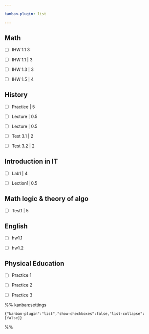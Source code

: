```yaml
---

kanban-plugin: list

---
```


## Math

- [ ] IHW 1.1 3
- [ ] IHW 1.1 | 3
- [ ] IHW 1.3 | 3
- [ ] IHW 1.5 | 4


## History

- [ ] Practice | 5
- [ ] Lecture | 0.5
- [ ] Lecture | 0.5
- [ ] Test 3.1 | 2
- [ ] Test 3.2 | 2


## Introduction in IT

- [ ] Lab1 | 4
- [ ] Lection1| 0.5


## Math logic & theory of algo

- [ ] Test1 | 5


## English

- [ ] hw1.1
- [ ] hw1.2


## Physical Education

- [ ] Practice 1
- [ ] Practice 2
- [ ] Practice 3




%% kanban:settings
```
{"kanban-plugin":"list","show-checkboxes":false,"list-collapse":[false]}
```
%%